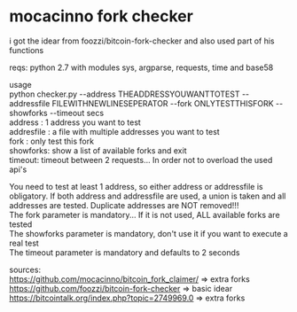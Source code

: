 # mocacinno fork checker  
i got the idear from foozzi/bitcoin-fork-checker and also used part of his functions  
  
reqs: python 2.7 with modules sys, argparse, requests, time and base58  
  
usage  
python checker.py --address THEADDRESSYOUWANTTOTEST --addressfile FILEWITHNEWLINESEPERATOR --fork ONLYTESTTHISFORK --showforks --timeout secs  
address : 1 address you want to test  
addresfile : a file with multiple addresses you want to test  
fork : only test this fork  
showforks: show a list of available forks and exit  
timeout: timeout between 2 requests... In order not to overload the used api's  
  
You need to test at least 1 address, so either address or addressfile is obligatory. If both address and addressfile are used, a union is taken and all addresses are tested. Duplicate addresses are NOT removed!!!  
The fork parameter is mandatory... If it is not used, ALL available forks are tested  
The showforks parameter is mandatory, don't use it if you want to execute a real test  
The timeout parameter is mandatory and defaults to 2 seconds  

  
  
  
  
  
sources:  
https://github.com/mocacinno/bitcoin_fork_claimer/ => extra forks  
https://github.com/foozzi/bitcoin-fork-checker => basic idear  
https://bitcointalk.org/index.php?topic=2749969.0 => extra forks  
